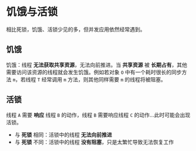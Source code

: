 # 饥饿与活锁

相比死锁，饥饿、活锁少见的多，但并发应用依然经常遇到。

## 饥饿

饥饿：线程 **无法获取共享资源**，无法向前推进。当 **共享资源** 被 **长期占有**，其他需要访问该资源的线程就会发生饥饿。例如若对象 `O` 中有一个耗时很长的同步方法 `m`，若线程 `T` 经常调用 `m` 方法，则其他同样需要 `m` 的线程将被阻塞。

## 活锁

线程 `A` 需要 **响应** 线程 `B` 的动作，线程 `B` 需要响应线程 `C` 的动作...此时可能会出现活锁。

* 与 **死锁** 相同：活锁中的线程 **无法向前推进**
* 与 **死锁** 不同：活锁中的线程 **没有阻塞**，只是太繁忙导致无法恢复工作
